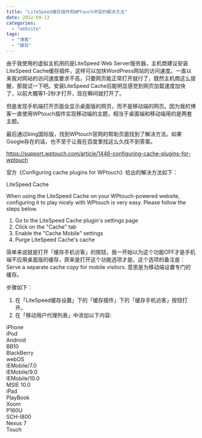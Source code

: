 ```yaml
---
title: "LiteSpeed缓存插件和WPtouch冲突的解决方法"
date: 2022-09-13
categories: 
  - "website"
tags: 
  - "博客"
  - "缓存"
---
```


由于我使用的虚拟主机用的是LiteSpeed Web Server服务器，主机商建议安装LiteSpeed Cache缓存插件，这样可以加快WordPress网站的访问速度。一直以来我对网站的访问速度要求不高，只要网页能正常打开就行了，既然主机商这么提醒，那就试一下吧。安装LiteSpeed Cache后能明显感觉到网页加载速度加快了，以前大概等1-2秒才打开，现在瞬间就打开了。

但是发现手机端打开页面会显示桌面版的网页，而不是移动端的网页。因为我的博客一直使用WPtouch插件实现移动端的主题，相当于桌面端和移动端用的是两套主题。

最后通过bing国际版，找到WPtouch官网的帮助页面找到了解决方法。如果Google存在的话，也不至于让我在百度里找这么久找不到答案。

https://support.wptouch.com/article/1446-configuring-cache-plugins-for-wptouch

官方《Configuring cache plugins for WPtouch》给出的解决方法如下：

LiteSpeed Cache

When using the LiteSpeed Cache on your WPtouch-powered website, configuring it to play nicely with WPtouch is very easy. Please follow the steps below.

1. Go to the LiteSpeed Cache plugin's settings page
2. Click on the "Cache" tab
3. Enable the "Cache Mobile" settings
4. Purge LiteSpeed Cache's cache

简单来说就是打开「缓存手机访客」的按钮，我一开始以为这个功能OFF才是手机端不应用桌面版的缓存，原来是打开这个功能选项才是。这个选项的备注是：Serve a separate cache copy for mobile visitors. 意思是为移动端设置专门的缓存。

步骤如下：

1. 在「LiteSpeed缓存设置」下的「缓存插件」下的「缓存手机访客」按钮打开。
2. 在「移动用户代理列表」中添加以下内容:

iPhone  
iPod  
Android  
BB10  
BlackBerry  
webOS  
IEMobile/7.0  
IEMobile/9.0  
IEMobile/10.0  
MSIE 10.0  
iPad  
PlayBook  
Xoom  
P160U  
SCH-I800  
Nexus 7  
Touch
